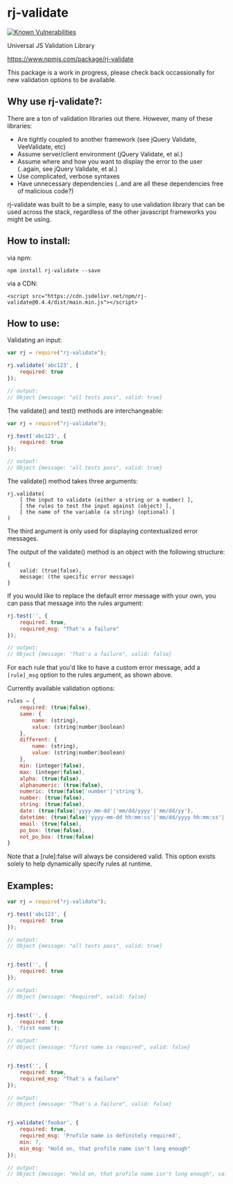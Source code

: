 # rj-validate

<a href="https://snyk.io/test/npm/rj-validate"><img src="https://snyk.io/test/npm/rj-validate/badge.svg" alt="Known Vulnerabilities" data-canonical-src="https://snyk.io/test/npm/rj-validate" style="max-width:100%;"></a>


Universal JS Validation Library

https://www.npmjs.com/package/rj-validate


This package is a work in progress, please check back occassionally for new validation options to be available.


## Why use rj-validate?:

There are a ton of validation libraries out there. However, many of these libraries:
* Are tightly coupled to another framework (see jQuery Validate, VeeValidate, etc)
* Assume server/client environment (jQuery Validate, et al.)
* Assume where and how you want to display the error to the user (..again, see jQuery Validate, et al.)
* Use complicated, verbose syntaxes
* Have unnecessary dependencies (..and are all these dependencies free of malicious code?)

rj-validate was built to be a simple, easy to use validation library that can be used across the stack, regardless of the other javascript frameworks you might be using.


## How to install:

via npm:

```npm install rj-validate --save```

via a CDN:

```<script src="https://cdn.jsdelivr.net/npm/rj-validate@0.4.4/dist/main.min.js"></script>```


## How to use:

Validating an input:

```javascript
var rj = require("rj-validate");

rj.validate('abc123', {
    required: true
});

// output:
// Object {message: "all tests pass", valid: true}
```


The validate() and test() methods are interchangeable:

```javascript
var rj = require("rj-validate");

rj.test('abc123', {
    required: true
});

// output:
// Object {message: "all tests pass", valid: true}
```


The validate() method takes three arguments:

```
rj.validate(
	[ the input to validate (either a string or a number) ],
	[ the rules to test the input against (object) ],
	[ the name of the variable (a string) (optional) ]
)
```

The third argument is only used for displaying contextualized error messages.


The output of the validate() method is an object with the following structure:

```
{
	valid: (true|false),
	message: (the specific error message)
}
```


If you would like to replace the default error message with your own, you can pass that message into the rules argument:

```javascript
rj.test('', {
    required: true,
    required_msg: "That's a failure"
});

// output:
// Object {message: "That's a failure", valid: false}
```

For each rule that you'd like to have a custom error message, add a ```[rule]_msg``` option to the rules argument, as shown above.


Currently available validation options:

```javascript
rules = {
	required: (true|false),
	same: {
		name: (string),
		value: (string|number|boolean)
	},
	different: {
		name: (string),
		value: (string|number|boolean)
	},
	min: (integer|false),
	max: (integer|false),
	alpha: (true|false),
	alphanumeric: (true|false),
	numeric: (true|false|'number'|'string'),
	number: (true|false),
	string: (true|false),
	date: (true|false|'yyyy-mm-dd'|'mm/dd/yyyy'|'mm/dd/yy'),
	datetime: (true|false|'yyyy-mm-dd hh:mm:ss'|'mm/dd/yyyy hh:mm:ss'|'mm/dd/yy hh:mm:ss'),
	email: (true|false),
	po_box: (true|false),
	not_po_box: (true|false)
}
```

Note that a [rule]:false will always be considered valid. This option exists solely to help dynamically specify rules at runtime.


## Examples:

```javascript
var rj = require("rj-validate");

rj.test('abc123', {
    required: true
});

// output:
// Object {message: "all tests pass", valid: true}


rj.test('', {
    required: true
});

// output:
// Object {message: "Required", valid: false}


rj.test('', {
    required: true
}, 'first name');

// output:
// Object {message: "first name is required", valid: false}


rj.test('', {
    required: true,
    required_msg: "That's a failure"
});

// output:
// Object {message: "That's a failure", valid: false}


rj.validate('foobar', {
	required: true,
	required_msg: 'Profile name is definitely required',
	min: 7,
	min_msg: "Hold on, that profile name isn't long enough"
});

// output:
// Object {message: "Hold on, that profile name isn't long enough", valid: false}
```